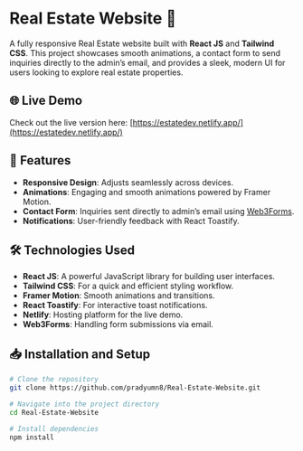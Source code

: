 # Real Estate Website 🏡

A fully responsive Real Estate website built with **React JS** and **Tailwind CSS**. This project showcases smooth animations, a contact form to send inquiries directly to the admin’s email, and provides a sleek, modern UI for users looking to explore real estate properties.

## 🌐 Live Demo
Check out the live version here: [https://estatedev.netlify.app/](https://estatedev.netlify.app/)

## 🚀 Features
- **Responsive Design**: Adjusts seamlessly across devices.
- **Animations**: Engaging and smooth animations powered by Framer Motion.
- **Contact Form**: Inquiries sent directly to admin’s email using [Web3Forms](https://docs.web3forms.com/).
- **Notifications**: User-friendly feedback with React Toastify.

## 🛠️ Technologies Used
- **React JS**: A powerful JavaScript library for building user interfaces.
- **Tailwind CSS**: For a quick and efficient styling workflow.
- **Framer Motion**: Smooth animations and transitions.
- **React Toastify**: For interactive toast notifications.
- **Netlify**: Hosting platform for the live demo.
- **Web3Forms**: Handling form submissions via email.

## 📥 Installation and Setup
```bash
# Clone the repository
git clone https://github.com/pradyumn8/Real-Estate-Website.git

# Navigate into the project directory
cd Real-Estate-Website

# Install dependencies
npm install
